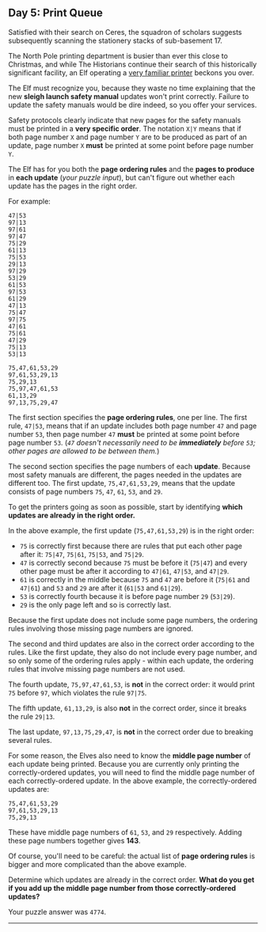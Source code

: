 ## Day 5: Print Queue

Satisfied with their search on Ceres, the squadron of scholars suggests subsequently 
scanning the stationery stacks of sub-basement 17.

The North Pole printing department is busier than ever this close to Christmas, and 
while The Historians continue their search of this historically significant facility, 
an Elf operating a [very familiar printer](https://adventofcode.com/2017/day/1) beckons 
you over.

The Elf must recognize you, because they waste no time explaining that the new **sleigh 
launch safety manual** updates won't print correctly. Failure to update the safety 
manuals would be dire indeed, so you offer your services.

Safety protocols clearly indicate that new pages for the safety manuals must be printed 
in a **very specific order**. The notation `X|Y` means that if both page number `X` and 
page number `Y` are to be produced as part of an update, page number `X` **must** be 
printed at some point before page number `Y`.

The Elf has for you both the **page ordering rules** and the **pages to produce** in 
**each update** (_your puzzle input_), but can't figure out whether each update has the 
pages in the right order.

For example:

```
47|53
97|13
97|61
97|47
75|29
61|13
75|53
29|13
97|29
53|29
61|53
97|53
61|29
47|13
75|47
97|75
47|61
75|61
47|29
75|13
53|13

75,47,61,53,29
97,61,53,29,13
75,29,13
75,97,47,61,53
61,13,29
97,13,75,29,47
```

The first section specifies the **page ordering rules**, one per line. The first rule, 
`47|53`, means that if an update includes both page number `47` and page number `53`, 
then page number `47` **must** be printed at some point before page number `53`. 
(_`47` doesn't necessarily need to be **immediately** before `53`; other pages are 
allowed to be between them._)

The second section specifies the page numbers of each **update**. Because most safety 
manuals are different, the pages needed in the updates are different too. The first 
update, `75,47,61,53,29`, means that the update consists of page numbers `75`, `47`, 
`61`, `53`, and `29`.

To get the printers going as soon as possible, start by identifying **which updates are 
already in the right order.**

In the above example, the first update (`75,47,61,53,29`) is in the right order:

* `75` is correctly first because there are rules that put each other page after it: `75|47`, `75|61`, `75|53`, and `75|29`.
* `47` is correctly second because `75` must be before it (`75|47`) and every other page must be after it according to `47|61`, `47|53`, and `47|29`.
* `61` is correctly in the middle because `75` and `47` are before it (`75|61` and `47|61`) and `53` and `29` are after it (`61|53` and `61|29`).
* `53` is correctly fourth because it is before page number `29` (`53|29`).
* `29` is the only page left and so is correctly last.

Because the first update does not include some page numbers, the ordering rules 
involving those missing page numbers are ignored.

The second and third updates are also in the correct order according to the rules. 
Like the first update, they also do not include every page number, and so only some of 
the ordering rules apply - within each update, the ordering rules that involve missing 
page numbers are not used.

The fourth update, `75,97,47,61,53`, is **not** in the correct order: it would print 
`75` before `97`, which violates the rule `97|75`.

The fifth update, `61,13,29`, is also **not** in the correct order, since it breaks the 
rule `29|13`.

The last update, `97,13,75,29,47`, is **not** in the correct order due to breaking 
several rules.

For some reason, the Elves also need to know the **middle page number** of each update 
being printed. Because you are currently only printing the correctly-ordered updates, 
you will need to find the middle page number of each correctly-ordered update. In the 
above example, the correctly-ordered updates are:

```
75,47,61,53,29
97,61,53,29,13
75,29,13
```

These have middle page numbers of `61`, `53`, and `29` respectively. Adding these page 
numbers together gives **143**.

Of course, you'll need to be careful: the actual list of **page ordering rules** is 
bigger and more complicated than the above example.

Determine which updates are already in the correct order. **What do you get if you add 
up the middle page number from those correctly-ordered updates?**

Your puzzle answer was `4774`.

---
